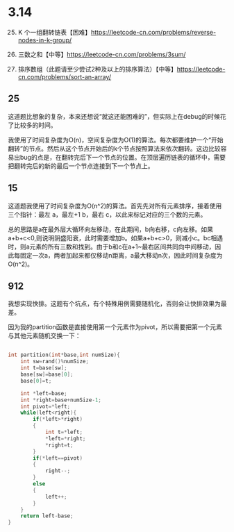 # 3.14

25. K 个一组翻转链表【困难】<https://leetcode-cn.com/problems/reverse-nodes-in-k-group/>

15. 三数之和【中等】<https://leetcode-cn.com/problems/3sum/>

912. 排序数组（此题请至少尝试2种及以上的排序算法）【中等】<https://leetcode-cn.com/problems/sort-an-array/>

## 25

这道题比想象的复杂，本来还想说“就这还能困难的”，但实际上在debug的时候花了比较多的时间。

我使用了时间复杂度为O(n)，空间复杂度为O(1)的算法。每次都要维护一个“开始翻转”的节点。然后从这个节点开始后的k个节点按照算法来依次翻转。这边比较容易出bug的点是，在翻转完后下一个节点的位置。在顶层遍历链表的循环中，需要把翻转完后的新的最后一个节点连接到下一个节点上。

## 15

这道题我使用了时间复杂度为O(n^2)的算法。首先先对所有元素排序，接着使用三个指针：最左 a，最左+1 b，最右 c，以此来标记对应的三个数的元素。

总的思路是a在最外层大循环向左移动，在此期间，b向右移，c向左移。如果a+b+c<0,则说明阴盛阳衰，此时需要增加b。如果a+b+c>0，则减小c。bc相遇时，则a元素的所有三数和找到。由于b和c在a+1~最右区间共同向中间移动，因此每固定一次a，两者加起来都仅移动n距离，a最大移动n次，因此时间复杂度为O(n^2)。

## 912

我想实现快排。这题有个坑点，有个特殊用例需要随机化，否则会让快排效果为最差。

因为我的partition函数是直接使用第一个元素作为pivot，所以需要把第一个元素与其他元素随机交换一下：

```c

int partition(int*base,int numSize){
    int sw=rand()%numSize;
    int t=base[sw];
    base[sw]=base[0];
    base[0]=t;

    int *left=base;
    int *right=base+numSize-1;
    int pivot=*left;
    while(left<right){
        if(*left>*right)
        {
            int t=*left;
            *left=*right;
            *right=t;
        }
        if(*left==pivot)
        {
            right--;   
        }
        else
        {
            left++;
        }
    }
    return left-base;
}

```